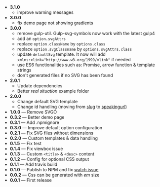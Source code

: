 - **3.1.0**
  - improve warning messages
- **3.0.0**
  - fix demo page not showing gradients
- **3.0.0**
  - remove gulp-util. Gulp-svg-symbols now work with the latest gulp4
  - add an `option.svgAttrs`
  - replace `option.className` by `options.class`
  - replace `option.svgClassname` by `options.svgAttrs.class`
  - update `defaultSvg` template. It now will add `xmlns:xlink="http://www.w3.org/1999/xlink"` if needed
  - use ES6 functionalities such as: Promise, arrow function & template strings
  - don't generated files if no SVG has been found
- **2.0.1**
  - Update dependencies
  - Better *real situation* example folder
- **2.0.0**
  - Change default SVG template
  - Change id handling (moving from [slug](https://www.npmjs.com/package/slug) to [speakingurl](https://www.npmjs.com/package/speakingurl))
- **1.0.0** — Remove SVGO
- **0.3.2** — Better demo page
- **0.3.1** — Add .npmignore
- **0.3.0** — Improve default option configuration
- **0.2.1** — Fix SVG files without dimensions
- **0.2.0** — Custom templates & data handling
- **0.1.5** — Fix test
- **0.1.4** — Fix viewbox issue
- **0.1.3** — Custom `<title>` &amp; `<desc>` content
- **0.1.2** — Config for optional CSS output
- **0.1.1** — Add travis build
- **0.1.0** — Publish to NPM and fix [watch issue](https://github.com/Hiswe/gulp-svg-symbols/issues/2)
- **0.0.2** — Css can be generated with *em* size
- **0.0.1** — First release
